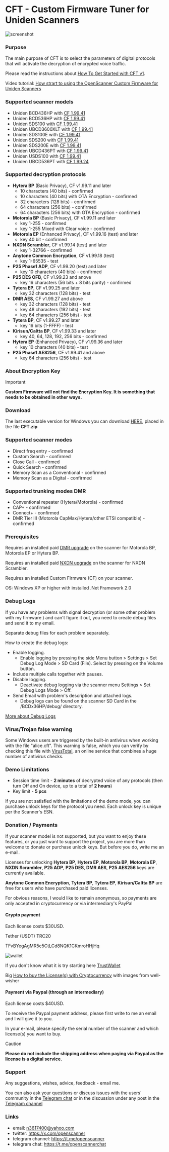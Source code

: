 # CFT - Custom Firmware Tuner for Uniden Scanners

![screenshot](img/image.png)

### Purpose

The main purpose of CFT is to select the parameters of digital protocols that will activate the decryption of encrypted voice traffic. 

Please read the instructions about [How To Get Started with CFT v1](HOWTO.md).

Video tutorial: [How strart to using the OpenScanner Custom Firmware for Uniden Scanners](https://www.youtube.com/watch?v=alfvpBevngc)

### Supported scanner models

* Uniden BCD436HP with [CF 1.99.41](https://github.com/x27/openscanner/releases/tag/v1.99.41)
* Uniden BCD536HP with [CF 1.99.41](https://github.com/x27/openscanner/releases/tag/v1.99.41)
* Uniden SDS100 with [CF 1.99.41](https://github.com/x27/openscanner/releases/tag/v1.99.41)
* Uniden UBCD3600XLT with [CF 1.99.41](https://github.com/x27/openscanner/releases/tag/v1.99.41)
* Uniden SDS100E with [CF 1.99.41](https://github.com/x27/openscanner/releases/tag/SDSx00E_v1.99.41)
* Uniden SDS200 with [CF 1.99.41](https://github.com/x27/openscanner/releases/tag/v1.99.41)
* Uniden SDS200E with [CF 1.99.41](https://github.com/x27/openscanner/releases/tag/v1.99.41)
* Uniden UBCD436PT with [CF 1.99.41](https://github.com/x27/openscanner/releases/tag/v1.99.41)
* Uniden USDS100 with [CF 1.99.41](https://github.com/x27/openscanner/releases/tag/v1.99.40)
* Uniden UBCD536PT with [CF 1.99.24](https://github.com/x27/openscanner/releases/tag/v1.99.24)

### Supported decryption protocols

* **Hytera BP** (Basic Privacy), CF v1.99.11 and later
    * 10 characters (40 bits) - confirmed
    * 10 characters (40 bits) with OTA Encryption - confirmed
    * 32 characters (128 bits) - confirmed
    * 64 characters (256 bits) - confirmed
    * 64 characters (256 bits) with OTA Encryption - confirmed
* **Motorola BP** (Basic Privacy), CF v1.99.11 and later
   * key 1-255 - confirmed
   * key 1-255 Mixed with Clear voice - confirmed
* **Motorola EP** (Enhanced Privacy), CF v1.99.16 (test) and later
   * key 40 bit - confirmed
* **NXDN Scrambler**, CF v1.99.14 (test) and later
   * key 1-32766 - confirmed
* **Anytone Common Encryption**, CF v1.99.18 (test)
   * key 1-65535 - test
* **P25 Phase1 ADP**, CF v1.99.20 (test) and later
   * key 10 characters (40 bits) - confirmed 
* **P25 DES OFB**, CF v1.99.23 and anove
   * key 16 characters (56 bits + 8 bits parity) - confirmed
* **Tytera EP**, CF v1.99.25 and later
   * key 32 characters (128 bits) - test    
* **DMR AES**, CF v1.99.27 and above
   * key 32 characters (128 bits) - test    
   * key 48 characters (192 bits) - test    
   * key 64 characters (256 bits) - test    
* **Tytera BP**, CF v1.99.27 and later
   * key 16 bits (1-FFFF) - test
* **Kirisun/Caltta BP**, CF v1.99.33 and later
   * key 40, 64, 128, 192, 256 bits - confirmed        
* **Hytera EP** (Enhanced Privacy), CF v1.99.36 and later
   * key 10 characters (40 bits) - test 
* **P25 Phase1 AES256**, CF v1.99.41 and above
   * key 64 characters (256 bits) - test    

### About Encryption Key

> [!IMPORTANT]
> **Custom Firmware will not find the Encryption Key. It is something that needs to be obtained in other ways.**

### Download 

The last executable version for Windows you can download [HERE](https://github.com/x27/CFT/releases/latest), placed in the file **CFT.zip**

### Supported scanner modes

* Direct freq entry - confirmed
* Custom Search - confirmed
* Close Call - confirmed
* Quick Search - confirmed
* Memory Scan as a Conventional - confirmed
* Memory Scan as a Digital - confirmed

### Supported trunking modes DMR

* Conventional repeater (Hytera/Motorola) - confirmed
* CAP+ - confirmed
* Connect+ - confirmed
* DMR Tier III (Motorola CapMax/Hytera/other ETSI compatible) - confirmed

### Prerequisites

Requires an installed paid [DMR upgrade](https://info.uniden.com/twiki/bin/view/UnidenMan4/DigitalMobileRadioUpgrade) on the scanner for Motorola BP, Motorola EP or Hytera BP.

Requires an installed paid [NXDN upgrade](https://info.uniden.com/twiki/bin/view/UnidenMan4/DigitalMobileRadioUpgrade) on the scanner for NXDN Scrambler.

Requires an installed Custom Firmware (CF) on your scanner.

OS: Windows XP or higher with installed .Net Framework 2.0

### Debug Logs

If you have any problems with signal decryption (or some other problem with my firmware ) and can't figure it out, you need to create debug files and send it to my email.

Separate debug files for each problem separately.

How to create the debug logs:
* Enable logging.
   - Enable logging by pressing the side Menu button > Settings > Set Debug Log Mode > SD Card (File). Select by pressing on the Volume button.
* Include multiple calls together with pauses.
* Disable logging.
   - Deactivate debug logging via the scanner menu Settings > Set Debug Logs Mode > Off. 
* Send Email with problem's description and attached logs.
   - Debug logs can be found on the scanner SD Card in the /BCDx36HP/debug/ directory. 

[More about Debug Logs](DEBUG.md)

### Virus/Trojan false warning

Some Windows users are triggered by the built-in antivirus when working with the file "alice.cft". This warning is false, which you can verify by checking this file with [VirusTotal](https://www.virustotal.com/gui/home/upload), an online service that combines a huge number of antivirus checks.

### Demo Limitations

* Session time limit - **2 minutes** of decrypted voice of any protocols (then turn Off and On device, up to a total of **2 hours**)
* Key limit - **5 pcs**

If you are not satisfied with the limitations of the demo mode, you can purchase unlock keys for the protocol you need. Each unlock key is unique per the Scanner's ESN.

### Donation / Payments

If your scanner model is not supported, but you want to enjoy these features, or you just want to support the project, you are more than welcome to donate or purchase unlock keys.
But before you do, write me an e-mail.

Licenses for unlocking **Hytera BP**, **Hytera EP**, **Motorola BP**, **Motorola EP**, **NXDN Scrambler**, **P25 ADP**, **P25 DES**, **DMR AES**, **P25 AES256** keys are currently available. 

**Anytone Common Encryption**, **Tytera BP**, **Tytera EP**, **Kirisun/Caltta BP**  are free for users who have purchased paid licenses.

For obvious reasons, I would like to remain anonymous, so payments are only accepted in cryptocurrency or via intermediary's PayPal

#### Crypto payment

Each license costs $30USD. 

Tether (USDT) TRC20

TFvBYegAgMR5c5CtLCd8NQK1CKmroHHjHq

![wallet](img/wallet.png)

If you don't know what it is try starting here [TrustWallet](https://trustwallet.com/)

Big [How to buy the License(s) with Cryptocurrency](HOWTOCRYPTO.md) with images from well-wisher

#### Payment via Paypal (through an intermediary)

Each license costs $40USD.

To receive the Paypal payment address, please first write to me an email and I will give it to you.

In your e-mail, please specify the serial number of the scanner and which license(s) you want to buy.

> [!CAUTION]
> **Please do not include the shipping address when paying via Paypal as the license is a digital service.**

### Support

Any suggestions, wishes, advice, feedback - email me.

You can also ask your questions or discuss issues with the users' community in the [Telegram chat](https://t.me/+lBpGtQr1FgI0ZWU6) or in the discussion under any post in the [Telegram channel](https://t.me/openscanner)

### Links

* email: n3617400@yahoo.com
* twitter: https://x.com/openscanner
* telegram channel: https://t.me/openscanner
* telegram chat: https://t.me/openscannerchat


